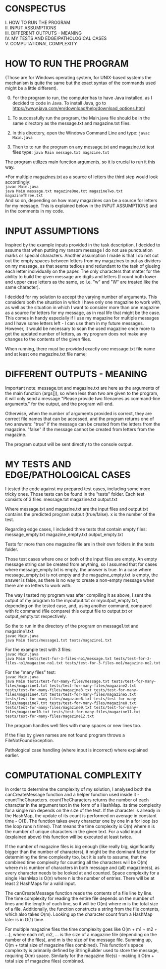 
# CONSPECTUS
I. HOW TO RUN THE PROGRAM <br>
II. INPUT ASSUMPTIONS <br>
III. DIFFERENT OUTPUTS - MEANING <br>
IV. MY TESTS AND EDGE/PATHOLOGICAL CASES <br>
V. COMPUTATIONAL COMPLEXITY <br>

# HOW TO RUN THE PROGRAM

(Those are for Windows operating system, for UNIX-based systems the mechanism is quite the same but the exact syntax of the commands used might be a little different).

0. For the program to run, the computer has to have Java installed, as I decided to code in Java. To install Java, go to https://www.java.com/en/download/help/download_options.html

1. To successfully run the program, the Main.java file should be in the same directory as the message.txt and magazine.txt files.

2. In this directory, open the Windows Command Line and type: 
```javac Main.java```

3. Then to to run the program on any message.txt and magazine.txt test files type:
```java Main message.txt magazine.txt```

The program utilizes main function arguments, so it is crucial to run it this way.

*For multiple magazines.txt as a source of letters the third step would look accordingly: <br>
```javac Main.java``` <br>
```java Main message.txt magazineOne.txt magazineTwo.txt magazineThree.txt``` <br>
And so on, depending on how many magazines can be a source for letters for my message. This is explained below in the INPUT ASSUMPTIONS and in the comments in my code.

# INPUT ASSUMPTIONS
Inspired by the example inputs provided in the task description, I decided to assume that when putting my ransom message I do not use punctuation marks or special characters. Another assumption I made is that I do not cut out the empty spaces between letters from my magazines to put as dividers on my message, as that seems tedious and redundant to the task of glueing each letter individually on the paper. The only characters that matter for the ability to build the given message are digits and letters (I count both lower and upper case letters as the same, so i.e. "w" and "W" are treated like the same character).

I decided for my solution to accept the varying number of arguments.
This considers both the situation in which I have only one magazine to work with, as well as the situation in which I want to consider more than one magazine as a source for letters for my message, as in real life that might be the case. This comes in handy especially if I use my magazine for multiple messages and I have some letters left - I can use them in my future messages. However, it would be necessary to scan the used magazine once more to get the updated number of letters, as my program does not make any changes to the contents of the given files.

When running, there must be provided exactly one message.txt file name and at least one magazine.txt file name;

# DIFFERENT OUTPUTS - MEANING
Important note: message.txt and magazine.txt are here as the arguments of the main function (args[]), so when less than two are given to the program, it will only send a message "Please provide two filenames as command-line arguments." for the output, and the program will end.

Otherwise, when the number of arguments provided is correct, they are correct file names that can be accessed, and the program returns one of two answers:
"true" if the message can be created from the letters from the magazine.
"false" if the message cannot be created from letters from the magazine.

The program output will be sent directly to the console output.

# MY TESTS AND EDGE/PATHOLOGICAL CASES
I tested the code against my prepared test cases, including some more tricky ones.
Those tests can be found in the "tests" folder. Each test consists of 3 files:
message<x>.txt
magazine<x>.txt
output<x>.txt

Where message<x>.txt and magazine<x>.txt are the input files and output<x>.txt contains the predicted program output (true/false). x is the number of the test.

Regarding edge cases, I included three tests that contain empty files:
message_empty<x>.txt
magazine_empty<x>.txt
output_empty<x>.txt

Tests for more than one magazine file are in their own folders in the tests folder.

Those test cases where one or both of the input files are empty. An empty message string can be created from anything, so I assumed that for cases where message_empty<x>.txt is empty, the answer is true. In a case where message_empty<x>.txt is not empty and the magazine_empty<x>.txt is empty, the answer is false, as there is no way to create a non-empty message when there are no letters to work with.

The way I tested my program was after compiling it as above, I sent the output of my program to the myoutput<x>.txt or myoutput_empty<x>.txt, depending on the tested case, and, using another command, compared with fc command (file compare) this output file to output<x>.txt or output_empty<x>.txt respectively.

So the to run in the directory of the program on message1.txt and magazine1.txt: <br>
```javac Main.java``` <br>
```java Main tests/message1.txt tests/magazine1.txt```

For the example test with 3 files: <br>
```javac Main.java``` <br>
```java Main tests/test-for-3-files-no1/message.txt tests/test-for-3-files-no1/magazine-no1.txt tests/test-for-3-files-no1/magazine-no2.txt``` <br>

For the "many files" test: <br>
```javac Main.java``` <br>
```java Main tests/test-for-many-files/message.txt tests/test-for-many-files/magazine1.txt tests/test-for-many-files/magazine2.txt tests/test-for-many-files/magazine3.txt tests/test-for-many-files/magazine4.txt tests/test-for-many-files/magazine5.txt tests/test-for-many-files/magazine6.txt tests/test-for-many-files/magazine7.txt tests/test-for-many-files/magazine8.txt tests/test-for-many-files/magazine9.txt tests/test-for-many-files/magazine10.txt tests/test-for-many-files/magazine11.txt tests/test-for-many-files/magazine12.txt ``` <br>

The program handles well files with many spaces or new lines too.

If the files by given names are not found program throws a FileNotFoundException.

Pathological case handling (where input is incorrect) where explained earlier.

# COMPUTATIONAL COMPLEXITY 
In order to determine the complexity of my solution, I analysed both the canCreateMessage function and a helper function used inside it - countTheCharacters.
countTheCharacters returns the number of each character in the argument text in the form of a HashMap. Its time complexity for a single run depends on the size of the text. If the character is already in the HashMap, the update of its count is performed on average in constant time - O(1). The function takes every character one by one in a for loop (so the loop runs n times). That means the time complexity is O(n) where n is the number of unique characters in the given text. 
For a valid input (explained above) this function will be executed at least twice.
<br>

If the number of magazine files is big enough (like really big, significantly bigger than the number of characters), it might be the dominant factor for determining the time complexity too, but it is safe to assume, that the combined time complexity for counting all the characters will be O(m) where m is number of characters in both message and (all) magazine(s), as every character needs to be looked at and counted. Space complexity for a single HashMap is O(n) where n is the number of entries. There will be at least 2 HashMaps for a valid input.
<br>

The canCreateMessage function reads the contents of a file line by line. The time complexity for reading the entire file depends on the number of lines and the length of each line, so it will be O(m) where m is the total size of a file. Additionally, the function constructs a string from the file contents, which also takes O(m). Looking up the character count from a HashMap later is in O(1) time.
<br>

For multiple magazine files the time complexity goes like O(m + m1 + m2 + …), where each m1, m2, ... is the size of a magazine file (depending on the number of the files), and m is the size of the message file. Summing up, O(m + total size of magazine files combined). This function's space complexity is primarily defined by StringBuilder used to store the message, requiring O(m) space. Similarly for the magazine file(s) - making it O(m + total size of magazine files) combined.

